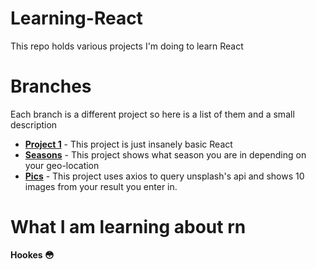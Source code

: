 # Learning-React
This repo holds various projects I'm doing to learn React

# Branches
Each branch is a different project so here is a list of them and a small description

- **[Project 1](https://github.com/BossDaily/Learning-React/tree/Project-1)** - This project is just insanely basic React
- **[Seasons](https://github.com/BossDaily/Learning-React/tree/Seasons)** - This project shows what season you are in depending on your geo-location
- **[Pics](https://github.com/BossDaily/Learning-React/tree/Pictures)** - This project uses axios to query unsplash's api and shows 10 images from your result you enter in.

# What I am learning about rn
**Hookes 😳**
